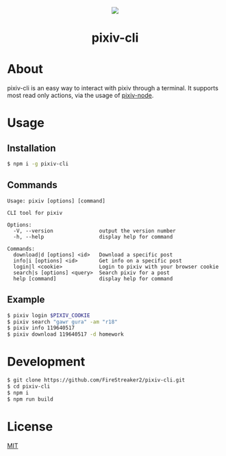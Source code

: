 <div align="center">
  <img src="https://upload.wikimedia.org/wikipedia/commons/thumb/7/73/Pixiv_logo.svg/270px-Pixiv_logo.svg.png" />
  <h1>pixiv-cli</h1>
</div>

# About

pixiv-cli is an easy way to interact with pixiv through a terminal. It supports most read only actions, via the usage of [pixiv-node](https://github.com/FireStreaker2/pixiv-node).

# Usage

## Installation

```bash
$ npm i -g pixiv-cli
```

## Commands

```console
Usage: pixiv [options] [command]

CLI tool for pixiv

Options:
  -V, --version               output the version number
  -h, --help                  display help for command

Commands:
  download|d [options] <id>   Download a specific post
  info|i [options] <id>       Get info on a specific post
  login|l <cookie>            Login to pixiv with your browser cookie
  search|s [options] <query>  Search pixiv for a post
  help [command]              display help for command
```

## Example

```bash
$ pixiv login $PIXIV_COOKIE
$ pixiv search "gawr gura" -am "r18"
$ pixiv info 119640517
$ pixiv download 119640517 -d homework
```

# Development

```bash
$ git clone https://github.com/FireStreaker2/pixiv-cli.git
$ cd pixiv-cli
$ npm i
$ npm run build
```

# License

[MIT](https://github.com/FireStreaker2/hentairead-cli/blob/main/README.md)
